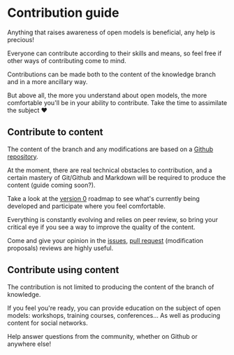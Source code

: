 # Contribution guide

Anything that raises awareness of open models is beneficial, any help is precious!

Everyone can contribute according to their skills and means, so feel free if other ways of contributing come to mind.

Contributions can be made both to the content of the knowledge branch and in a more ancillary way.

But above all, the more you understand about open models, the more comfortable you'll be in your ability to contribute. Take the time to assimilate the subject ❤️

## Contribute to content

The content of the branch and any modifications are based on a [Github repository](https://github.com/Open-Models/Brique).

At the moment, there are real technical obstacles to contribution, and a certain mastery of Git/Github and Markdown will be required to produce the content (guide coming soon?).

Take a look at the [version 0](https://github.com/Open-Models/Brique/projects/1) roadmap to see what's currently being developed and participate where you feel comfortable.

Everything is constantly evolving and relies on peer review, so bring your critical eye if you see a way to improve the quality of the content.

Come and give your opinion in the [issues](https://github.com/Open-Models/Brique/issues), [pull request](https://github.com/Open-Models/Brique/pulls) (modification proposals) reviews are highly useful.

## Contribute using content

The contribution is not limited to producing the content of the branch of knowledge.

If you feel you're ready, you can provide education on the subject of open models: workshops, training courses, conferences... As well as producing content for social networks.

Help answer questions from the community, whether on Github or anywhere else!
